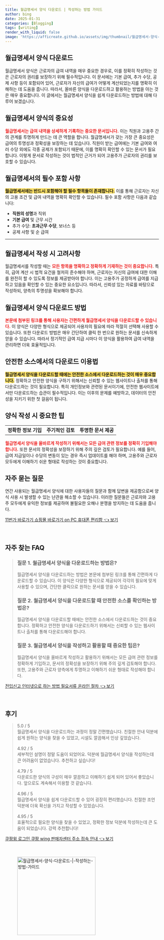 ```yaml
---
title: 월급명세서 양식 다운로드 | 작성하는 방법 가이드
author: bing
date: 2025-01-31
categories: [Blogging]
tags: [writing]
render_with_liquid: false
image: 'https://afficreate.github.io/assets/img/thumbnail/월급명세서-양식-다운로드-|-작성하는-방법-가이드.webp'
---
```



<h2 id='월급명세서_양식_다운로드'>월급명세서 양식 다운로드</h2>

<p>월급명세서 양식은 근로자의 급여 내역을 매우 중요한 경우로, 이를 정확히 작성하는 것은 근로자의 권리를 보장하기 위해 필수적입니다. 이 문서에는 기본 급여, 추가 수당, 공제 사항 등이 포함되어 있어, 근로자가 자신의 급여가 어떻게 계산되었는지를 명확히 이해하는 데 도움을 줍니다. 따라서, 올바른 양식을 다운로드하고 활용하는 방법을 아는 것은 매우 중요합니다. 이 글에서는 월급명세서 양식을 쉽게 다운로드하는 방법에 대해 다루어 보겠습니다.</p>

<h2 id='월급명세서_양식의_중요성'>월급명세서 양식의 중요성</h2>

<p><b><span style="color: #ee2323;">월급명세서는 급여 내역을 상세하게 기록하는 중요한 문서입니다.</span></b> 이는 직원과 고용주 간의 관계를 투명하게 만드는 데 큰 역할을 합니다. 월급명세서가 갖는 가장 큰 중요성은 급여의 투명성과 정확성을 보장하는 데 있습니다. 직원이 받는 급여에는 기본 급여와 여러 수당 외에도 각종 공제가 포함되기 때문에, 이를 명확히 확인할 수 있는 문서가 필요합니다. 이렇게 문서로 작성하는 것이 법적인 근거가 되어 고용주가 근로자의 권리를 보호할 수 있습니다.</p>

<h2 id='월급명세서의_필수_포함_사항'>월급명세서의 필수 포함 사항</h2>

<p><b><span style="background-color: #ffe066;">월급명세서에는 반드시 포함해야 할 필수 항목들이 존재합니다.</span></b> 이를 통해 근로자는 자신의 고용 조건 및 급여 내역을 명확히 확인할 수 있습니다. 필수 포함 사항은 다음과 같습니다:</p>

<ul>
    <li><b>직원의 성명</b>과 직위</li>
    <li><b>기본 급여</b> 및 근무 시간</li>
    <li>추가 수당: <b>초과근무 수당</b>, 보너스 등</li>
    <li>공제 사항 및 순 급여</li>
</ul>

<hr />

<h2 id='월급명세서_작성_시_고려사항'>월급명세서 작성 시 고려사항</h2>

<p>월급명세서를 작성할 때는 <b><span style="color: #ee2323;">모든 항목을 명확하고 정확하게 기재하는 것이 중요합니다.</span></b> 특히, 급여 계산 시 법적 요건을 철저히 준수해야 하며, 근로자는 자신의 급여에 대한 이해를 완전히 할 수 있도록 정보를 제공받아야 합니다. 이는 고용주가 공정하게 급여를 지급하고 있음을 확인할 수 있는 중요한 요소입니다. 따라서, 신뢰성 있는 자료를 바탕으로 작성하되, 양측의 투명성을 확보해야 합니다.</p>

<h2 id='월급명세서_양식_다운로드_방법'>월급명세서 양식 다운로드 방법</h2>

<p><b><span style="color: #ee2323;">본문에 첨부된 링크를 통해 사용자는 간편하게 월급명세서 양식을 다운로드할 수 있습니다.</span></b> 이 양식은 다양한 형식으로 제공되어 사용자의 필요에 따라 적절히 선택해 사용할 수 있습니다. 또한 다운로드 방법은 매우 간단하여 클릭 한 번으로 원하는 문서를 신속하게 얻을 수 있습니다. 따라서 정기적인 급여 지급 시마다 이 양식을 활용하여 급여 내역을 관리하면 더욱 효율적입니다.</p>

<h2 id='안전한_소스에서의_다운로드_이용법'>안전한 소스에서의 다운로드 이용법</h2>

<p><b><span style="background-color: #ffe066;">월급명세서 양식을 다운로드할 때에는 안전한 소스에서 다운로드하는 것이 매우 중요합니다.</span></b> 정확하고 안전한 양식을 구하기 위해서는 신뢰할 수 있는 웹사이트나 출처를 통해 다운로드하는 것이 필요합니다. 특히 개인정보와 관련된 문서이기에, 안전한 웹사이트에서만 다운로드하는 습관이 필수적입니다. 이는 이후의 문제를 예방하고, 데이터의 안전성을 지키기 위한 첫 걸음이 됩니다.</p>

<h2 id='양식_작성_시_중요한_팁'>양식 작성 시 중요한 팁</h2>

<table>
    <tr>
        <td><b>정확한 정보 기입</b></td>
        <td><b>주기적인 검토</b></td>
        <td><b>투명한 문서 제공</b></td>
    </tr>
</table>

<p><b><span style="color: #ee2323;">월급명세서 양식을 올바르게 작성하기 위해서는 모든 급여 관련 정보를 정확히 기입해야 합니다.</span></b> 또한 문서의 정확성을 보장하기 위해 주의 깊은 검토가 필요합니다. 예를 들어, 급여 지급일이나 수당의 변동이 있는 경우 즉시 업데이트를 해야 하며, 고용주와 근로자 모두에게 이해하기 쉬운 형태로 작성하는 것이 중요합니다.</p>

<h2 id='자주_묻는_질문'>자주 묻는 질문</h2>

<p>연간 사용되는 월급명세서 양식에 대한 사용자들의 질문과 함께 답변을 제공함으로써 양식 사용 시 발생할 수 있는 난관을 해소할 수 있습니다. 이러한 질문들은 근로자와 고용주 모두에게 유익한 정보를 제공하여 불필요한 오해나 분쟁을 방지하는 데 도움을 줍니다.</p>


<p><a class="click-button" title="11번가 바로가기 쇼핑몰 바로가기 on PC 휴대폰 편리함" href="https://afficreate.github.io/posts/11%EB%B2%88%EA%B0%80-%EB%B0%94%EB%A1%9C%EA%B0%80%EA%B8%B0-%EC%87%BC%ED%95%91%EB%AA%B0-%EB%B0%94%EB%A1%9C%EA%B0%80%EA%B8%B0-on-PC-%ED%9C%B4%EB%8C%80%ED%8F%B0-%ED%8E%B8%EB%A6%AC%ED%95%A8/" rel="dofollow">11번가 바로가기 쇼핑몰 바로가기 on PC 휴대폰 편리함 👈 보기</a></p><br>
<h2 id='자주_찾는_FAQ'>자주 찾는 FAQ</h2>
<div itemscope="" itemtype="https://schema.org/FAQPage"> 
<blockquote> 
<div itemscope="" itemprop="mainEntity" itemtype="https://schema.org/Question"> 
<h3 itemprop="name">질문 1. 월급명세서 양식을 다운로드하는 방법은?</h3> 
<div itemscope="" itemprop="acceptedAnswer" itemtype="https://schema.org/Answer"> 
<span itemprop="text"> 
<p>월급명세서 양식을 다운로드하는 방법은 본문에 첨부된 링크를 통해 간편하게 다운로드할 수 있습니다. 이 양식은 다양한 형식으로 제공되어 각각의 필요에 맞게 사용할 수 있으며, 간단한 클릭으로 원하는 문서를 얻을 수 있습니다.</p> 
</span> 
</div> 
</div> 

<div itemscope="" itemprop="mainEntity" itemtype="https://schema.org/Question"> 
<h3 itemprop="name">질문 2. 월급명세서 양식을 다운로드할 때 안전한 소스를 확인하는 방법은?</h3> 
<div itemscope="" itemprop="acceptedAnswer" itemtype="https://schema.org/Answer"> 
<span itemprop="text"> 
<p>월급명세서 양식을 다운로드할 때에는 안전한 소스에서 다운로드하는 것이 중요합니다. 정확하고 안전한 양식을 다운로드하기 위해서는 신뢰할 수 있는 웹사이트나 출처를 통해 다운로드해야 합니다.</p> 
</span> 
</div> 
</div> 

<div itemscope="" itemprop="mainEntity" itemtype="https://schema.org/Question"> 
<h3 itemprop="name">질문 3. 월급명세서 양식을 작성하고 활용할 때 중요한 팁은?</h3> 
<div itemscope="" itemprop="acceptedAnswer" itemtype="https://schema.org/Answer"> 
<span itemprop="text"> 
<p>월급명세서 양식을 올바르게 작성하고 활용하기 위해서는 모든 급여 관련 정보를 정확하게 기입하고, 문서의 정확성을 보장하기 위해 주의 깊게 검토해야 합니다. 또한, 고용주와 근로자 양측에게 투명하고 이해하기 쉬운 형태로 작성해야 합니다.</p> 
</span> 
</div> 
</div> 
</blockquote> 
</div>
<p><a class="click-button" title="전입신고 인터넷으로 하는 방법 필요서류 온라인 절차" href="https://afficreate.github.io/posts/%EC%A0%84%EC%9E%85%EC%8B%A0%EA%B3%A0-%EC%9D%B8%ED%84%B0%EB%84%B7%EC%9C%BC%EB%A1%9C-%ED%95%98%EB%8A%94-%EB%B0%A9%EB%B2%95-%ED%95%84%EC%9A%94%EC%84%9C%EB%A5%98-%EC%98%A8%EB%9D%BC%EC%9D%B8-%EC%A0%88%EC%B0%A8/" rel="dofollow">전입신고 인터넷으로 하는 방법 필요서류 온라인 절차 👈 보기</a></p><br>
<h2 id='후기'>후기</h2>
<div itemscope itemtype="https://schema.org/Product">
  <blockquote>
  <div itemprop="review" itemscope itemtype="https://schema.org/Review">
      <div itemprop="reviewRating" itemscope itemtype="https://schema.org/Rating"> <span itemprop="ratingValue">5.0</span> / <span itemprop="bestRating">5</span> </div>
      <span itemprop="reviewBody">월급명세서 양식을 다운로드하는 과정이 정말 간편했습니다. 친절한 안내 덕분에 쉽게 원하는 양식을 찾을 수 있었고, 시설도 깔끔해서 인상 깊었습니다.</span>
  </div>
  <br>
  <div itemprop="review" itemscope itemtype="https://schema.org/Review">
      <div itemprop="reviewRating" itemscope itemtype="https://schema.org/Rating"> <span itemprop="ratingValue">4.92</span> / <span itemprop="bestRating">5</span> </div>
      <span itemprop="reviewBody">세부적인 설명이 정말 도움이 되었어요. 덕분에 월급명세서 양식을 작성하는데 큰 어려움이 없었습니다. 추천하고 싶습니다!</span>
  </div>
  <br>
  <div itemprop="review" itemscope itemtype="https://schema.org/Review">
      <div itemprop="reviewRating" itemscope itemtype="https://schema.org/Rating"> <span itemprop="ratingValue">4.79</span> / <span itemprop="bestRating">5</span> </div>
      <span itemprop="reviewBody">다운로드한 양식의 구성이 매우 깔끔하고 이해하기 쉽게 되어 있어서 좋았습니다. 앞으로도 계속해서 이용할 것 같습니다.</span>
  </div>
  <br>
  <div itemprop="review" itemscope itemtype="https://schema.org/Review">
      <div itemprop="reviewRating" itemscope itemtype="https://schema.org/Rating"> <span itemprop="ratingValue">4.96</span> / <span itemprop="bestRating">5</span> </div>
      <span itemprop="reviewBody">월급명세서 양식을 쉽게 다운로드할 수 있어 굉장히 편리했습니다. 친절한 조언 덕분에 더욱 확신을 가지고 작성할 수 있었습니다.</span>
  </div>
  <br>
  <div itemprop="review" itemscope itemtype="https://schema.org/Review">
      <div itemprop="reviewRating" itemscope itemtype="https://schema.org/Rating"> <span itemprop="ratingValue">4.95</span> / <span itemprop="bestRating">5</span> </div>
      <span itemprop="reviewBody">효율적으로 필요한 양식을 찾을 수 있었고, 정확한 정보 덕분에 작성하는데 큰 도움이 되었습니다. 강력 추천합니다!</span>
  </div>
  </blockquote>
</div>
<p><a class="click-button" title="쿠팡윙 로그인 쿠팡 wing 판매자센터 주소 접속 안내" href="https://afficreate.github.io/posts/%EC%BF%A0%ED%8C%A1%EC%9C%99-%EB%A1%9C%EA%B7%B8%EC%9D%B8-%EC%BF%A0%ED%8C%A1-wing-%ED%8C%90%EB%A7%A4%EC%9E%90%EC%84%BC%ED%84%B0-%EC%A3%BC%EC%86%8C-%EC%A0%91%EC%86%8D-%EC%95%88%EB%82%B4/" rel="dofollow">쿠팡윙 로그인 쿠팡 wing 판매자센터 주소 접속 안내 👈 보기</a></p><br>
<figure class="image"><img src="https://afficreate.github.io/assets/img/thumbnail/월급명세서-양식-다운로드-|-작성하는-방법-가이드.webp" alt="월급명세서-양식-다운로드-|-작성하는-방법-가이드" width="256" height="256"></figure>